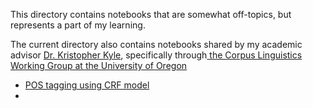 
This directory contains notebooks that are somewhat off-topics, but represents a part of my learning.

The current directory also contains notebooks shared by my academic advisor [Dr. Kristopher Kyle](https://kristopherkyle.github.io/professional-webpage/), specifically through[ the Corpus Linguistics Working Group at the University of Oregon](https://github.com/kristopherkyle/Corpus-Linguistics-Working-Group)

- [POS tagging using CRF model](https://github.com/AiswaryaSrinivas/DataScienceWithPython/blob/ee675cd69a5e2afed2d67b9a6ec5883506ca5dbf/CRF%20POS%20Tagging.ipynb)
- 